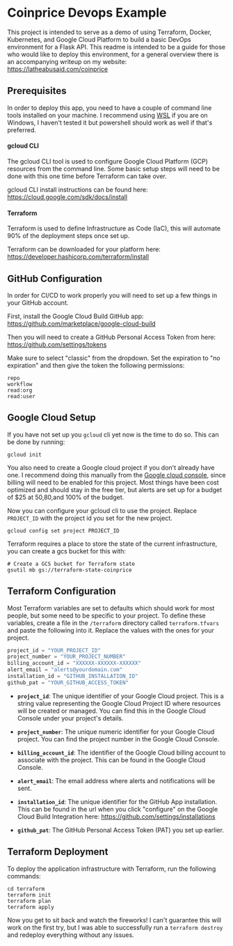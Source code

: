 # Coinprice Devops Example
This project is intended to serve as a demo of using Terraform, Docker, Kubernetes, and Google Cloud Platform to build a basic DevOps environment for a Flask API.  This readme is intended to be a guide for those who would like to deploy this environment, for a general overview there is an accompanying writeup on my website:   
https://latheabusaid.com/coinprice

## Prerequisites
In order to deploy this app, you need to have a couple of command line tools installed on your machine.
I recommend using [WSL](https://learn.microsoft.com/en-us/windows/wsl/install) if you are on Windows, I haven't tested it but powershell should work as well if that's preferred. 

#### gcloud CLI
The gcloud CLI tool is used to configure Google Cloud Platform (GCP) resources from the command line.
Some basic setup steps will need to be done with this one time before Terraform can take over.

gcloud CLI install instructions can be found here:  
https://cloud.google.com/sdk/docs/install

#### Terraform
Terraform is used to define Infrastructure as Code (IaC), this will automate 90% of the deployment steps once set up.

Terraform can be downloaded for your platform here:  
https://developer.hashicorp.com/terraform/install

## GitHub Configuration
In order for CI/CD to work properly you will need to set up a few things in your GitHub account.

First, install the Google Cloud Build GitHub app: https://github.com/marketplace/google-cloud-build

Then you will need to create a GitHub Personal Access Token from here:
https://github.com/settings/tokens

Make sure to select "classic" from the dropdown. Set the expiration to "no expiration" and then give the token the following permissions:
```
repo
workflow
read:org
read:user
```

## Google Cloud Setup
If you have not set up you `gcloud` cli yet now is the time to do so.
This can be done by running:
```shell
gcloud init
```

You also need to create a Google cloud project if you don't already have one.
I recommend doing this manually from the [Google cloud console](https://console.cloud.google.com/), since billing will need to be enabled for this project.
Most things have been cost optimized and should stay in the free tier, but alerts are set up for a budget of $25 at 50,80,and 100% of the budget.

Now you can configure your gcloud cli to use the project. Replace `PROJECT_ID` with the project id you set for the new project.
```shell
gcloud config set project PROJECT_ID
```

Terraform requires a place to store the state of the current infrastructure, you can create a gcs bucket for this with:
```shell
# Create a GCS bucket for Terraform state
gsutil mb gs://terraform-state-coinprice
```

## Terraform Configuration
Most Terraform variables are set to defaults which should work for most people, but some need to be specific to your project.
To define these variables, create a file in the `/terraform` directory called `terraform.tfvars` and paste the following into it. Replace the values with the ones for your project.
```terraform
project_id = "YOUR_PROJECT_ID"
project_number = "YOUR_PROJECT_NUMBER"
billing_account_id = "XXXXXX-XXXXXX-XXXXXX"
alert_email = "alerts@yourdomain.com"
installation_id = "GITHUB_INSTALLATION_ID"
github_pat = "YOUR_GITHUB_ACCESS_TOKEN"
```
- **`project_id`**: The unique identifier of your Google Cloud project. This is a string value representing the Google Cloud Project ID where resources will be created or managed. You can find this in the Google Cloud Console under your project's details.

- **`project_number`**: The unique numeric identifier for your Google Cloud project. You can find the project number in the Google Cloud Console.

- **`billing_account_id`**: The identifier of the Google Cloud billing account to associate with the project. This can be found in the Google Cloud Console.

- **`alert_email`**: The email address where alerts and notifications will be sent.

- **`installation_id`**: The unique identifier for the GitHub App installation. This can be found in the url when you click "configure" on the Google Cloud Build Integration here: https://github.com/settings/installations 

- **`github_pat`**: The GitHub Personal Access Token (PAT) you set up earlier.

## Terraform Deployment
To deploy the application infrastructure with Terraform, run the following commands:
```shell
cd terraform
terraform init
terraform plan
terraform apply
```
Now you get to sit back and watch the fireworks! I can't guarantee this will work on the first try, but I was able to successfully run a `terraform destroy` and redeploy everything without any issues.
